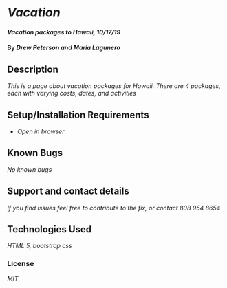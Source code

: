 # _Vacation_

#### _Vacation packages to Hawaii, 10/17/19_

#### By _**Drew Peterson and Maria Lagunero**_

## Description

_This is a page about vacation packages for Hawaii. There are 4 packages, each with varying costs, dates, and activities_


## Setup/Installation Requirements

* _Open in browser_




## Known Bugs

_No known bugs_

## Support and contact details

_If you find issues feel free to contribute to the fix, or contact 808 954 8654_

## Technologies Used

_HTML 5, bootstrap css_

### License

*MIT*
